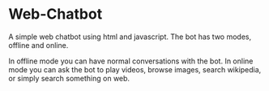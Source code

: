 # Web-Chatbot

A simple web chatbot using html and javascript. The bot has two modes, offline and online. 

In offline mode you can have normal conversations with the bot. In online mode you can ask the bot to play videos, browse images, search wikipedia, or simply search something on web.
